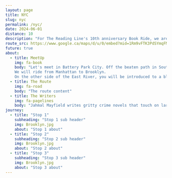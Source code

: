 ```yaml
---
layout: page
title: NYC
slug: nyc
permalink: /nyc/
date: 2024-06-01
distance: 10
description: "For The Reading Line's 10th anniversary Book Ride, we are in New York City"
route_src: https://www.google.ca/maps/d/u/0/embed?mid=1Rm9vFTK3PdSYmqFMdEC1vtOGKMMLvng&ehbc=2E312F
future: true
about:
  - title: MeetUp
    img: fa-book
    body: "Let's meet in Battery Park City. Off the beaten path in South Cove, there is a place where land and water, nature and metropolis, past and present, come together. That is where you will hear Jahmal Mayfield read from his debut novel Smoke Kings. The propulsive novel explores decades of racial tensions through a fictional landscape where the line between justice and revenge is blurred.
    We will ride from Manhattan to Brooklyn.
    On the other side of the East River, you will be introduced to a blazingly honest essay collection from a refreshing new voice exploring the in-between moments for Black women and girls, and what it means to simply exist. Shenequa Golding doesn’t aim to speak for all Black women. A Black Girl in the Middle is both an acknowledgment of the complexity and pride of not always fitting in and validation of what Black girlhood and womanhood can be."
  - title: The Route
    img: fa-road
    body: "The route content"
  - title: The Writers
    img: fa-pagelines
    body: "Jahmal Mayfield writes gritty crime novels that touch on large social issues. He was born in Virginia but currently resides in New Jersey. In addition to writing, he serves as the director of a nonprofit program that provides employment support to people with disabilities. Shenequa A. Golding is a writer and an editor whose work focuses on race, gender, popular culture, and entertainment. A native New Yorker, Golding returned to her roots as an entertainment writer. Her work, both on-camera and in print, has appeared in prominent Black publications such as Vibe and Essence, as well as mainstream outlets, including Complex, the Associated Press, BBC, and Vanity Fair."
journey:
  - title: "Stop 1"
    subheading: "Stop 1 sub header"
    img: Brooklyn.jpg
    about: "Stop 1 about"
  - title: "Stop 2"
    subheading: "Stop 2 sub header"
    img: Brooklyn.jpg
    about: "Stop 2 about"
  - title: "Stop 3"
    subheading: "Stop 3 sub header"
    img: Brooklyn.jpg
    about: "Stop 3 about"
---
```

